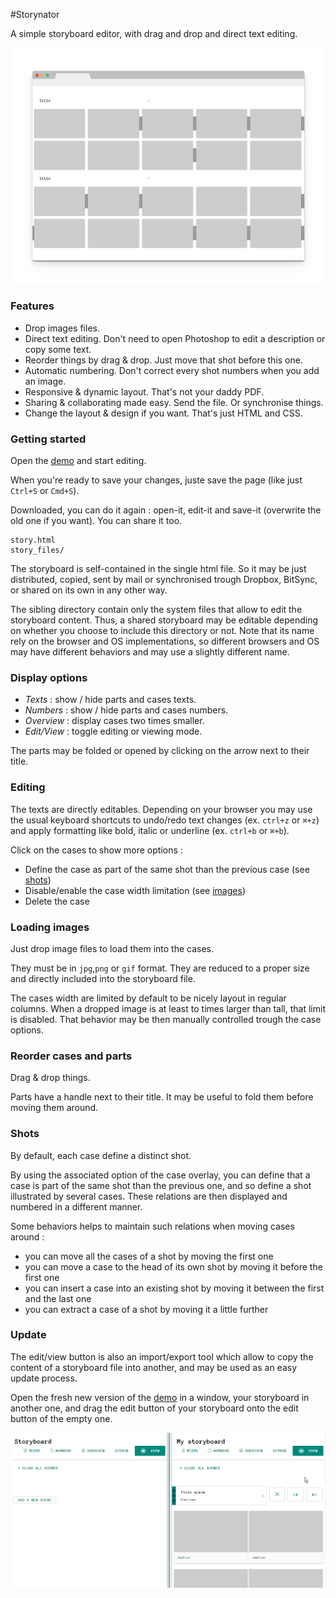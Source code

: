 #Storynator

A simple storyboard editor, with drag and drop and direct text editing.

[![Demo](chrome-frame.png)][demo]

[demo]: https://cdn.rawgit.com/nliautaud/storynator/5fafa1f45a2b7f466bc3a81d9ed1890a3c48ec36/story.html

### Features

- Drop images files.
- Direct text editing. Don't need to open Photoshop to edit a description or copy some text.
- Reorder things by drag & drop. Just move that shot before this one.
- Automatic numbering. Don't correct every shot numbers when you add an image.
- Responsive & dynamic layout. That's not your daddy PDF.
- Sharing & collaborating made easy. Send the file. Or synchronise things.
- Change the layout & design if you want. That's just HTML and CSS. 

### Getting started

Open the [demo][demo] and start editing.

When you're ready to save your changes, juste save the page (like just ``Ctrl+S`` or ``Cmd+S``). 

Downloaded, you can do it again : open-it, edit-it and save-it (overwrite the old one if you want). You can share it too.

```
story.html
story_files/
```
The storyboard is self-contained in the single html file. So it may be just distributed, copied, sent by mail or synchronised trough Dropbox, BitSync, or shared on its own in any other way. 

The sibling directory contain only the system files that allow to edit the storyboard content. Thus, a shared storyboard may be editable depending on whether you choose to include this directory or not. Note that its name rely on the browser and OS implementations, so different browsers and OS may have different behaviors and may use a slightly different name. 

### Display options

- *Texts* : show / hide parts and cases texts.
- *Numbers* : show / hide parts and cases numbers.
- *Overview* : display cases two times smaller.
- *Edit/View* : toggle editing or viewing mode.

The parts may be folded or opened by clicking on the arrow next to their title.

### Editing

The texts are directly editables. Depending on your browser you may use the usual keyboard shortcuts to undo/redo text changes (ex. ``ctrl+z`` or ``⌘+z``) and apply formatting like bold, italic or underline (ex. ``ctrl+b`` or ``⌘+b``).

Click on the cases to show more options :
- Define the case as part of the same shot than the previous case (see [shots](#shots))
- Disable/enable the case width limitation (see [images](#images))
- Delete the case

### Loading images

Just drop image files to load them into the cases.

They must be in ``jpg``,``png`` or ``gif`` format. They are reduced to a proper size and directly included into the storyboard file.

The cases width are limited by default to be nicely layout in regular columns. When a dropped image is at least to times larger than tall, that limit is disabled. That behavior may be then manually controlled trough the case options. 

### Reorder cases and parts

Drag & drop things.

Parts have a handle next to their title. It may be useful to fold them before moving them around.

### Shots

By default, each case define a distinct shot.

By using the associated option of the case overlay, you can define that a case is part of the same shot than the previous one, and so define a shot illustrated by several cases. These relations are then displayed and numbered in a different manner.

Some behaviors helps to maintain such relations when moving cases around :
- you can move all the cases of a shot by moving the first one
- you can move a case to the head of its own shot by moving it before the first one
- you can insert a case into an existing shot by moving it between the first and the last one
- you can extract a case of a shot by moving it a little further

### Update

The edit/view button is also an import/export tool which allow to copy the content of a storyboard file into another, and may be used as an easy update process.

Open the fresh new version of the [demo][demo] in a window, your storyboard in another one, and drag the edit button of your storyboard onto the edit button of the empty one.

[![Update process](update.gif)][demo]
